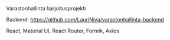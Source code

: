 Varastonhallinta harjoitusprojekti


Backend: https://github.com/LauriNiva/varastonhallinta-backend


React, Material UI, React Router, Formik, Axios
